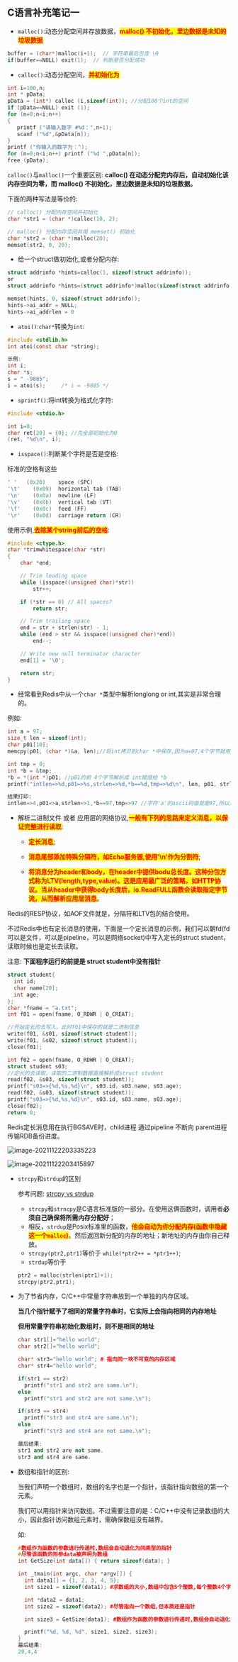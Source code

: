 ## C语言补充笔记一

- `malloc()`:动态分配空间并存放数据，<mark style="color:red;">**malloc() 不初始化，里边数据是未知的垃圾数据**</mark>

```c
buffer = (char*)malloc(i+1);  // 字符串最后包含 \0
if(buffer==NULL) exit(1);  // 判断是否分配成功
```

- `calloc()`:动态分配空间，<mark style="color:red;">**并初始化为**</mark>

```c
int i=100,n;
int * pData;
pData = (int*) calloc (i,sizeof(int)); //分配100个int的空间
if (pData==NULL) exit (1);
for (n=0;n<i;n++)
{
   printf ("请输入数字 #%d：",n+1);
   scanf ("%d",&pData[n]);
}
printf ("你输入的数字为：");
for (n=0;n<i;n++) printf ("%d ",pData[n]);
free (pData);
```

`calloc()`与`malloc()`一个重要区别: **calloc() 在动态分配完内存后，自动初始化该内存空间为零，而 malloc() 不初始化，里边数据是未知的垃圾数据。**

下面的两种写法是等价的:

```c
// calloc() 分配内存空间并初始化
char *str1 = (char *)calloc(10, 2);

// malloc() 分配内存空间并用 memset() 初始化
char *str2 = (char *)malloc(20);
memset(str2, 0, 20);
```

- 给一个struct做初始化,或者分配内存:

```c
struct addrinfo *hints=calloc(1, sizeof(struct addrinfo));
or
struct addrinfo *hints=(struct addrinfo*)malloc(sizeof(struct addrinfo));

memset(hints, 0, sizeof(struct addrinfo));
hints->ai_addr = NULL;
hints->ai_addrlen = 0
```

- `atoi()`:`char*`转换为`int`:

```c
#include <stdlib.h>
int atoi(const char *string);

示例:
int i;
char *s;
s = " -9885";
i = atoi(s);     /* i = -9885 */
```

- `sprintf()`:将int转换为格式化字符:

```c
#include <stdio.h>

int i=8;
char ret[20] = {0}; //先全部初始化为0
(ret, "%d\n", i);
```

- `isspace()`:判断某个字符是否是空格:

标准的空格有这些

```c
' '   (0x20)	space (SPC)
'\t'	(0x09)	horizontal tab (TAB)
'\n'	(0x0a)	newline (LF)
'\v'	(0x0b)	vertical tab (VT)
'\f'	(0x0c)	feed (FF)
'\r'	(0x0d)	carriage return (CR)
```

使用示例,<mark style="color:red;">**去除某个string前后的空格**</mark>:

```c
#include <ctype.h>
char *trimwhitespace(char *str)
{
    char *end;

    // Trim leading space
    while (isspace((unsigned char)*str))
        str++;

    if (*str == 0) // All spaces?
        return str;

    // Trim trailing space
    end = str + strlen(str) - 1;
    while (end > str && isspace((unsigned char)*end))
        end--;

    // Write new null terminator character
    end[1] = '\0';

    return str;
}
```

- 经常看到Redis中从一个`char *`类型中解析longlong or int,其实是非常合理的。

例如:

```c
int a = 97;
size_t len = sizeof(int);
char p01[10];
memcpy(p01, (char *)&a, len);//将int拷贝到char *中保存,因为a=97,4个字节就用了一个1个字节,其他3个字节是'\0'

int tmp = 0;
int *b = &tmp;
*b = *(int *)p01; //p01的前 4个字节解析成 int赋值给 *b
printf("intlen=>%d,p01=>%s,strlen=>%d,*b==%d,tmp=>%d\n", len, p01, strlen(p01), *b, tmp);

结果打印:
intlen=>4,p01=>a,strlen=>1,*b==97,tmp=>97 //字符'a'的ascii码值就是97,所以这里p01==a
```

- 解析二进制文件 或者 应用层的网络协议,<mark style="color:red;">**一般有下列的思路来定义消息，以保证完整进行读取**</mark>:

  - <mark style="color:red;">**定长消息**</mark>;

  - <mark style="color:red;">**消息尾部添加特殊分隔符，如Echo服务器,使用'\n'作为分割符**</mark>; 

  - <mark style="color:red;">**将消息分为header和body，在header中提供bodu总长度。这种分包方式称为LTV(length,type,value)。这是应用最广泛的策略，如HTTP协议。当从header中获得body长度后，io.ReadFULL函数会读取指定字节流，从而解析应用层消息**</mark>。

Redis的RESP协议，如AOF文件就是，分隔符和LTV包的结合使用。

不过Redis中也有定长消息的使用，下面是一个定长消息的示例，我们可以朝fd(fd可以是文件，可以是pipeline，可以是网络socket)中写入定长的struct student，读取时候也是定长去读取。

注意: **下面程序运行的前提是 struct student中没有指针**

```c
struct student{
  int id;
  char name[20];
  int age;
};
char *fname = "a.txt";
int f01 = open(fname, O_RDWR | O_CREAT);

//开始定长的去写入，此时f01中保存的就是二进制信息
write(f01, &s01, sizeof(struct student));
write(f01, &s02, sizeof(struct student));
close(f01);

int f02 = open(fname, O_RDWR | O_CREAT);
struct student s03;
//定长的去读取，读取的二进制数据直接解析成struct student
read(f02, &s03, sizeof(struct student));
printf("s03=>{%d,%s,%d}\n", s03.id, s03.name, s03.age);
read(f02, &s03, sizeof(struct student));
printf("s03=>{%d,%s,%d}\n", s03.id, s03.name, s03.age);
close(f02);
return 0;
```

Redis定长消息用在执行BGSAVE时，child进程 通过pipeline 不断向 parent进程 传输RDB备份进度。

![image-20211122203335223](https://my-typora-pictures-1252258460.cos.ap-guangzhou.myqcloud.com/img/image-20211122203335223.png)

![image-20211122203415897](https://my-typora-pictures-1252258460.cos.ap-guangzhou.myqcloud.com/img/image-20211122203415897.png)

- `strcpy`和`strdup`的区别

  参考问题: [strcpy vs strdup](https://stackoverflow.com/questions/14020380/strcpy-vs-strdup)

  - `strcpy`和`strncpy`是C语言标准版的一部分。在使用这俩函数时，调用者**必须自己确保将所需内存分配好**；
  - 相反，`strdup`是Posix标准里的函数，<mark style="color:red" >**他会自动为你分配内存(函数中隐藏这一个`malloc`)**</mark>。然后返回新分配的内存的地址；新地址的内存由你自己释放。
  - `strcpy(ptr2,ptr1)`等价于 `while(*ptr2++ = *ptr1++)`;
  - `strdup`等价于

  ```c
  ptr2 = malloc(strlen(ptr1)+1);
  strcpy(ptr2,ptr1);
  ```

- 为了节省内存，C/C++中常量字符串放到一个单独的内存区域。

  **当几个指针赋予了相同的常量字符串时，它实际上会指向相同的内存地址**

  **但用常量字符串初始化数组时，则不是相同的地址**

  ```cpp
  char str1[]="hello world";
  char str2[]="hello world";
  
  char* str3="hello world"; # 指向同一块不可变的内存区域
  char* str4="hello world";
  
  if(str1 == str2)
    printf("str1 and str2 are same.\n");
  else
    printf("str1 and str2 are not same.\n");
  
  if(str3 == str4)
    printf("str3 and str4 are same.\n");
  else
    printf("str3 and str4 are not same.\n");
  
  最后结果:
  str1 and str2 are not same.
  str3 and str4 are same.
  ```

- 数组和指针的区别: 

  当我们声明一个数组时，数组的名字也是一个指针，该指针指向数组的第一个元素。

  我们可以用指针来访问数组。不过需要注意的是：C/C++中没有记录数组的大小，因此指针访问数组元素时，需确保数组没有越界。

  如:

  ```cpp
  #数组作为函数的参数进行传递时,数组会自动退化为同类型的指针
  #尽管该函数的形参data被声明为数组
  int GetSize(int data[]) { return sizeof(data); }
  
  int _tmain(int argc, char *argv[]) {
    int data1[] = {1, 2, 3, 4, 5};
    int size1 = sizeof(data1); #求数组的大小,数组中包含5个整数,每个整数4个字节
  
    int *data2 = data1;
    int size2 = sizeof(data2); #尽管指向一个数组,但本质还是指针
  
    int size3 = GetSize(data1); #数组作为函数的参数进行传递时,数组会自动退化为同类型的指针
  
    printf("%d, %d, %d", size1, size2, size3);
  }
  最后结果:
  20,4,4
  ```

  